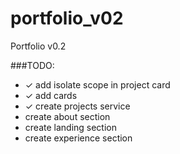 # portfolio_v02
Portfolio v0.2

###TODO:
- ✓ add isolate scope in project card
- ✓ add cards
- ✓ create projects service
- create about section
- create landing section
- create experience section
